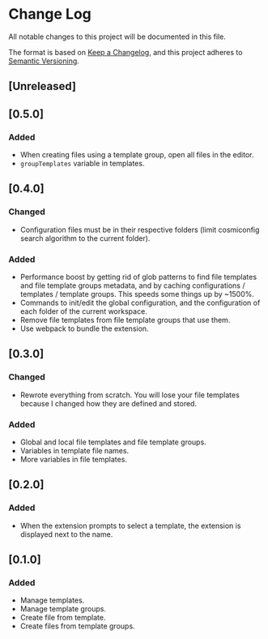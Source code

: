 # Change Log

All notable changes to this project will be documented in this file.

The format is based on [Keep a Changelog](https://keepachangelog.com/en/1.0.0/),
and this project adheres to [Semantic Versioning](https://semver.org/spec/v2.0.0.html).

## [Unreleased]

## [0.5.0]
### Added
- When creating files using a template group, open all files in the editor.
- `groupTemplates` variable in templates.

## [0.4.0]
### Changed
- Configuration files must be in their respective folders (limit cosmiconfig search algorithm to the current folder).

### Added
- Performance boost by getting rid of glob patterns to find file templates and file template groups metadata, and by caching configurations / templates / template groups. This speeds some things up by ~1500%.
- Commands to init/edit the global configuration, and the configuration of each folder of the current workspace.
- Remove file templates from file template groups that use them.
- Use webpack to bundle the extension.

## [0.3.0]
### Changed
- Rewrote everything from scratch. You will lose your file templates because I changed how they are defined and stored.

### Added
- Global and local file templates and file template groups.
- Variables in template file names.
- More variables in file templates.

## [0.2.0]
### Added
- When the extension prompts to select a template, the extension is displayed next to the name.

## [0.1.0]
### Added
- Manage templates.
- Manage template groups.
- Create file from template.
- Create files from template groups.
